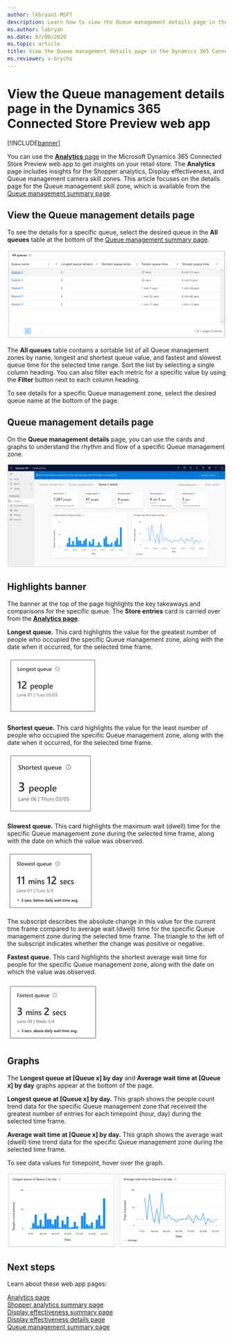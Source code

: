 ```yaml
---
author: lkbryant-MSFT
description: Learn how to view the Queue management details page in the Dynamics 365 Connected Store Preview web app to get insights on your store
ms.author: labryan
ms.date: 07/08/2020
ms.topic: article
title: View the Queue management details page in the Dynamics 365 Connected Store Preview web app
ms.reviewer: v-brycho
---
```


# View the Queue management details page in the Dynamics 365 Connected Store Preview web app

[!INCLUDE[banner](includes/banner.md)]

You can use the [**Analytics** page](web-app-get-insights.md) in the Microsoft Dynamics 365 Connected Store Preview web app to get insights on your retail store. The **Analytics** page includes insights for the Shopper analytics, Display effectiveness, and Queue management camera skill zones. This article focuses on the details page for the Queue management skill zone, which is available from the [Queue management summary page](queue-management-summary-page.md). 

## View the Queue management details page

To see the details for a specific queue, select the desired queue in the **All queues** table at the bottom of the [Queue management summary page](queue-management-summary-page.md).

![All queues table.](media/analytics-29A.PNG "All queues table")

The **All queues** table contains a sortable list of all Queue management zones by name, longest and shortest queue value, and fastest and slowest queue time for the selected time range. Sort the list by selecting a single column heading. You can also filter each metric for a specific value by using the **Filter** button next to each column heading.

To see details for a specific Queue management zone, select the desired queue name at the bottom of the page.

## Queue management details page

On the **Queue management details** page, you can use the cards and graphs to understand the rhythm and flow of a specific Queue management zone.

![Queue Management details page.](media/analytics-29B.PNG "Queue Management details page")

## Highlights banner

The banner at the top of the page highlights the key takeaways and comparisons for the specific queue. The **Store entries** card is carried over from the [**Analytics page**](web-app-get-insights.md). 

**Longest queue.** This card highlights the value for the greatest number of people who occupied the specific Queue management zone, along with the date when it occurred, for the selected time frame.

![Longest queue card.](media/analytics-39.PNG "Longest queue card")

**Shortest queue.** This card highlights the value for the least number of people who occupied the specific Queue management zone, along with the date when it occurred, for the selected time frame.

![Shortest queue card.](media/analytics-42.PNG "Shortest queue card")

**Slowest queue.** This card highlights the maximum wait (dwell) time for the specific Queue management zone during the selected time frame, along with the date on which the value was observed. 

![Slowest queue card.](media/analytics-40.PNG "Slowest queue card")

The subscript describes the absolute change in this value for the current time frame compared to average wait (dwell) time for the specific Queue management zone during the selected time frame. The triangle to the left of the subscript indicates whether the change was positive or negative.

**Fastest queue.** This card highlights the shortest average wait time for people for the specific Queue management zone, along with the date on which the value was observed.

![Fastest queue card.](media/analytics-41.PNG "Fastest queue card")

## Graphs

The **Longest queue at [Queue x] by day** and **Average wait time at [Queue x] by day** graphs appear at the bottom of the page.

**Longest queue at [Queue x] by day.** This graph shows the people count trend data for the specific Queue management zone that received the greatest number of entries for each timepoint (hour, day) during the selected time frame.

**Average wait time at [Queue x] by day.** This graph shows the average wait (dwell) time trend data for the specific Queue management zone during the selected time frame.

To see data values for timepoint, hover over the graph. 

![Longest queue at Queue 1 graph with underlying data displayed.](media/analytics-29C.PNG "Longest queue at Queue 1 graph with underlying data displayed")

## Next steps

Learn about these web app pages:

[Analytics page](web-app-get-insights.md)<br>
[Shopper analytics summary page](shopper-analytics-summary-page.md)<br>
[Display effectiveness summary page](display-effectiveness-summary-page.md)<br>
[Display effectiveness details page](display-effectiveness-details-page.md)<br>
[Queue management summary page](queue-management-summary-page.md)<br>
